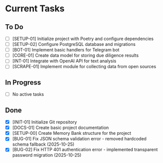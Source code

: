 # Current Tasks

## To Do
- [ ] [SETUP-01] Initialize project with Poetry and configure dependencies
- [ ] [SETUP-02] Configure PostgreSQL database and migrations
- [ ] [BOT-01] Implement basic handlers for Telegram bot
- [ ] [CORE-01] Create data model for storing due diligence results
- [ ] [INT-01] Integrate with OpenAI API for text analysis
- [ ] [SCRAPE-01] Implement module for collecting data from open sources

## In Progress
- [ ] No active tasks

## Done
- [x] [INIT-01] Initialize Git repository
- [x] [DOCS-01] Create basic project documentation
- [x] [SETUP-00] Create Memory Bank structure for the project
- [x] [BUG-01] Fix JSON schema validation error - removed hardcoded schema fallback (2025-10-25)
- [x] [BUG-02] Fix HTTP 401 authentication error - implemented transparent password migration (2025-10-25)
